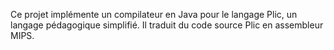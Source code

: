 Ce projet implémente un compilateur en Java pour le langage Plic, un langage pédagogique simplifié.
Il traduit du code source Plic en assembleur MIPS.
